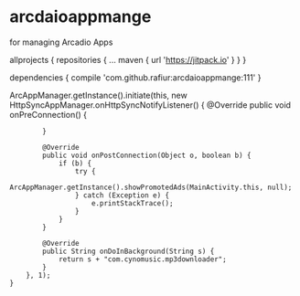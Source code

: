 # arcdaioappmange
for managing Arcadio Apps

allprojects {
		repositories {
			...
			maven { url 'https://jitpack.io' }
		}
	}
  
  dependencies {
	        compile 'com.github.rafiur:arcdaioappmange:111'
	}
  
  ArcAppManager.getInstance().initiate(this, new HttpSyncAppManager.onHttpSyncNotifyListener() {
            @Override
            public void onPreConnection() {

            }

            @Override
            public void onPostConnection(Object o, boolean b) {
                if (b) {
                    try {
                        ArcAppManager.getInstance().showPromotedAds(MainActivity.this, null);
                    } catch (Exception e) {
                        e.printStackTrace();
                    }
                }
            }

            @Override
            public String onDoInBackground(String s) {
                return s + "com.cynomusic.mp3downloader";
            }
        }, 1);
    }
